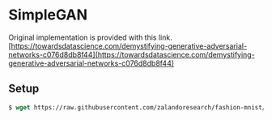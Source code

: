 # SimpleGAN

Original implementation is provided with this link. 
[https://towardsdatascience.com/demystifying-generative-adversarial-networks-c076d8db8f44](https://towardsdatascience.com/demystifying-generative-adversarial-networks-c076d8db8f44)

## Setup

```csh
$ wget https://raw.githubusercontent.com/zalandoresearch/fashion-mnist/master/utils/mnist_reader.py
```

